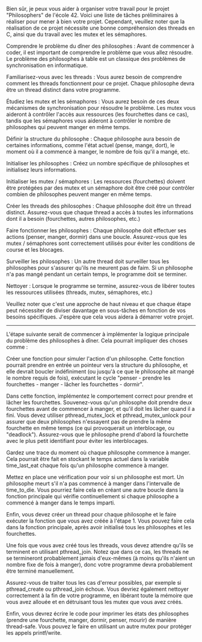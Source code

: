 
Bien sûr, je peux vous aider à organiser votre travail pour le projet "Philosophers" de l'école 42. Voici une liste de tâches préliminaires à réaliser pour mener à bien votre projet. Cependant, veuillez noter que la réalisation de ce projet nécessite une bonne compréhension des threads en C, ainsi que du travail avec les mutex et les sémaphores.

Comprendre le problème du dîner des philosophes : Avant de commencer à coder, il est important de comprendre le problème que vous allez résoudre. Le problème des philosophes à table est un classique des problèmes de synchronisation en informatique.

Familiarisez-vous avec les threads : Vous aurez besoin de comprendre comment les threads fonctionnent pour ce projet. Chaque philosophe devra être un thread distinct dans votre programme.

Étudiez les mutex et les sémaphores : Vous aurez besoin de ces deux mécanismes de synchronisation pour résoudre le problème. Les mutex vous aideront à contrôler l'accès aux ressources (les fourchettes dans ce cas), tandis que les sémaphores vous aideront à contrôler le nombre de philosophes qui peuvent manger en même temps.

Définir la structure du philosophe : Chaque philosophe aura besoin de certaines informations, comme l'état actuel (pense, mange, dort), le moment où il a commencé à manger, le nombre de fois qu'il a mangé, etc.

Initialiser les philosophes : Créez un nombre spécifique de philosophes et initialisez leurs informations.

Initialiser les mutex / sémaphores : Les ressources (fourchettes) doivent être protégées par des mutex et un sémaphore doit être créé pour contrôler combien de philosophes peuvent manger en même temps.

Créer les threads des philosophes : Chaque philosophe doit être un thread distinct. Assurez-vous que chaque thread a accès à toutes les informations dont il a besoin (fourchettes, autres philosophes, etc.)

Faire fonctionner les philosophes : Chaque philosophe doit effectuer ses actions (penser, manger, dormir) dans une boucle. Assurez-vous que les mutex / sémaphores sont correctement utilisés pour éviter les conditions de course et les blocages.

Surveiller les philosophes : Un autre thread doit surveiller tous les philosophes pour s'assurer qu'ils ne meurent pas de faim. Si un philosophe n'a pas mangé pendant un certain temps, le programme doit se terminer.

Nettoyer : Lorsque le programme se termine, assurez-vous de libérer toutes les ressources utilisées (threads, mutex, sémaphores, etc.)

Veuillez noter que c'est une approche de haut niveau et que chaque étape peut nécessiter de diviser davantage en sous-tâches en fonction de vos besoins spécifiques. J'espère que cela vous aidera à démarrer votre projet.


********************************

L'étape suivante serait de commencer à implémenter la logique principale du problème des philosophes à dîner. Cela pourrait impliquer des choses comme :

Créer une fonction pour simuler l'action d'un philosophe. Cette fonction pourrait prendre en entrée un pointeur vers la structure du philosophe, et elle devrait boucler indéfiniment (ou jusqu'à ce que le philosophe ait mangé le nombre requis de fois), exécutant le cycle "penser - prendre les fourchettes - manger - lâcher les fourchettes - dormir".

Dans cette fonction, implémentez le comportement correct pour prendre et lâcher les fourchettes. Souvenez-vous qu'un philosophe doit prendre deux fourchettes avant de commencer à manger, et qu'il doit les lâcher quand il a fini. Vous devez utiliser pthread_mutex_lock et pthread_mutex_unlock pour assurer que deux philosophes n'essayent pas de prendre la même fourchette en même temps (ce qui provoquerait un interblocage, ou "deadlock"). Assurez-vous que le philosophe prend d'abord la fourchette avec le plus petit identifiant pour éviter les interblocages.

Gardez une trace du moment où chaque philosophe commence à manger. Cela pourrait être fait en stockant le temps actuel dans la variable time_last_eat chaque fois qu'un philosophe commence à manger.

Mettez en place une vérification pour voir si un philosophe est mort. Un philosophe meurt s'il n'a pas commencé à manger dans l'intervalle de time_to_die. Vous pourriez faire cela en créant une autre boucle dans la fonction principale qui vérifie continuellement si chaque philosophe a commencé à manger dans le temps imparti.

Enfin, vous devez créer un thread pour chaque philosophe et le faire exécuter la fonction que vous avez créée à l'étape 1. Vous pouvez faire cela dans la fonction principale, après avoir initialisé tous les philosophes et les fourchettes.

Une fois que vous avez créé tous les threads, vous devez attendre qu'ils se terminent en utilisant pthread_join. Notez que dans ce cas, les threads ne se termineront probablement jamais d'eux-mêmes (à moins qu'ils n'aient un nombre fixe de fois à manger), donc votre programme devra probablement être terminé manuellement.

Assurez-vous de traiter tous les cas d'erreur possibles, par exemple si pthread_create ou pthread_join échoue. Vous devriez également nettoyer correctement à la fin de votre programme, en libérant toute la mémoire que vous avez allouée et en détruisant tous les mutex que vous avez créés.

Enfin, vous devrez écrire le code pour imprimer les états des philosophes (prendre une fourchette, manger, dormir, penser, mourir) de manière thread-safe. Vous pouvez le faire en utilisant un autre mutex pour protéger les appels printf/write.
